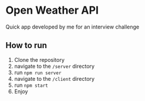 # Open Weather API
Quick app developed by me for an interview challenge

## How to run
1. Clone the repository
2. navigate to the `/server` directory
3. run `npm run server`
4. navigate to the `/client` directory
5. run `npm start`
6. Enjoy
